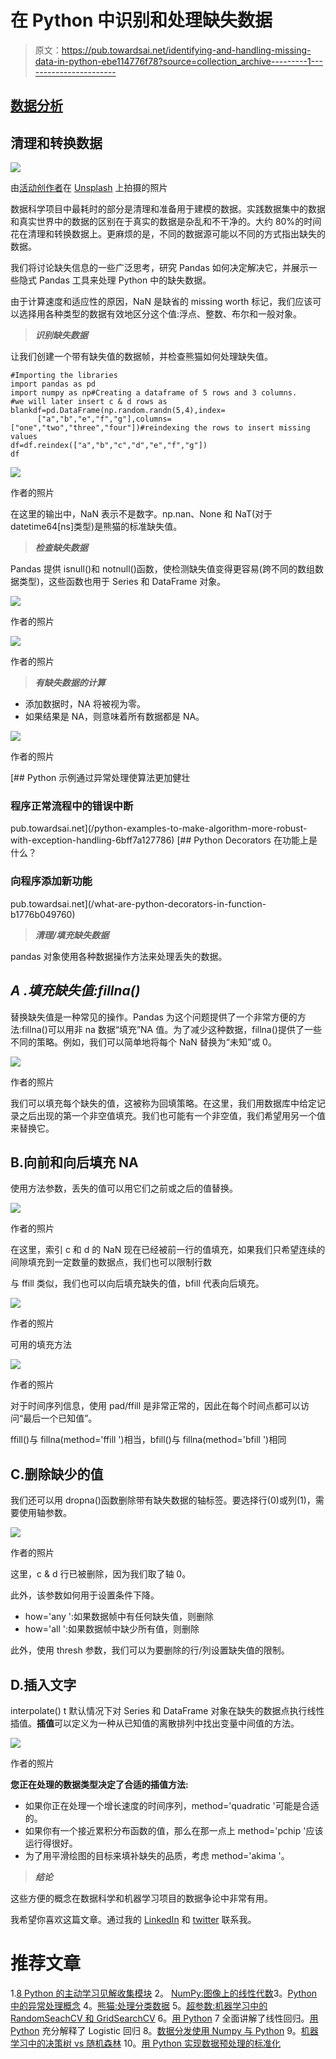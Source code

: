 # 在 Python 中识别和处理缺失数据

> 原文：<https://pub.towardsai.net/identifying-and-handling-missing-data-in-python-ebe114776f78?source=collection_archive---------1----------------------->

## [数据分析](https://towardsai.net/p/category/data-analysis)

## 清理和转换数据

![](img/eca5270e80eeb8f0de2a1454c18fc49c.png)

由[活动创作者](https://unsplash.com/@campaign_creators?utm_source=medium&utm_medium=referral)在 [Unsplash](https://unsplash.com?utm_source=medium&utm_medium=referral) 上拍摄的照片

数据科学项目中最耗时的部分是清理和准备用于建模的数据。实践数据集中的数据和真实世界中的数据的区别在于真实的数据是杂乱和不干净的。大约 80%的时间花在清理和转换数据上。更麻烦的是，不同的数据源可能以不同的方式指出缺失的数据。

我们将讨论缺失信息的一些广泛思考，研究 Pandas 如何决定解决它，并展示一些隐式 Pandas 工具来处理 Python 中的缺失数据。

由于计算速度和适应性的原因，NaN 是缺省的 missing worth 标记，我们应该可以选择用各种类型的数据有效地区分这个值:浮点、整数、布尔和一般对象。

> ***识别缺失数据***

让我们创建一个带有缺失值的数据帧，并检查熊猫如何处理缺失值。

```
#Importing the libraries
import pandas as pd
import numpy as np#Creating a dataframe of 5 rows and 3 columns.
#we will later insert c & d rows as blankdf=pd.DataFrame(np.random.randn(5,4),index=
      ["a","b","e","f","g"],columns=["one","two","three","four"])#reindexing the rows to insert missing values
df=df.reindex(["a","b","c","d","e","f","g"])
df
```

![](img/f12069841d5e54d151144ab7b2d203bb.png)

作者的照片

在这里的输出中，NaN 表示不是数字。np.nan、None 和 NaT(对于 datetime64[ns]类型)是熊猫的标准缺失值。

> ***检查缺失数据***

Pandas 提供 isnull()和 notnull()函数，使检测缺失值变得更容易(跨不同的数组数据类型)，这些函数也用于 Series 和 DataFrame 对象。

![](img/4227afd2490b5f5f25028a29d3c94805.png)

作者的照片

![](img/cb752d82ac63277b1fe9ea68f6e042bf.png)

作者的照片

> ***有缺失数据的计算***

*   添加数据时，NA 将被视为零。
*   如果结果是 NA，则意味着所有数据都是 NA。

![](img/96a3d90c2189b6bd1900c1a8006f02fa.png)

作者的照片

[](/python-examples-to-make-algorithm-more-robust-with-exception-handling-6bff7a127786) [## Python 示例通过异常处理使算法更加健壮

### 程序正常流程中的错误中断

pub.towardsai.net](/python-examples-to-make-algorithm-more-robust-with-exception-handling-6bff7a127786) [](/what-are-python-decorators-in-function-b1776b049760) [## Python Decorators 在功能上是什么？

### 向程序添加新功能

pub.towardsai.net](/what-are-python-decorators-in-function-b1776b049760) 

> ***清理/填充缺失数据***

pandas 对象使用各种数据操作方法来处理丢失的数据。

## ***A .填充缺失值:fillna()***

替换缺失值是一种常见的操作。Pandas 为这个问题提供了一个非常方便的方法:fillna()可以用非 na 数据“填充”NA 值。为了减少这种数据，fillna()提供了一些不同的策略。例如，我们可以简单地将每个 NaN 替换为“未知”或 0。

![](img/e3923a43a8c6ac62bf661e4714aadfdd.png)

作者的照片

我们可以填充每个缺失的值，这被称为回填策略。在这里，我们用数据库中给定记录之后出现的第一个非空值填充。我们也可能有一个非空值，我们希望用另一个值来替换它。

## B.向前和向后填充 NA

使用方法参数，丢失的值可以用它们之前或之后的值替换。

![](img/fefc6c90c81b7dad9342e72abc2f0169.png)

作者的照片

在这里，索引 c 和 d 的 NaN 现在已经被前一行的值填充，如果我们只希望连续的间隙填充到一定数量的数据点，我们也可以限制行数

与 ffill 类似，我们也可以向后填充缺失的值，bfill 代表向后填充。

![](img/a2078924f55fc89808674e29d37bba33.png)

作者的照片

可用的填充方法

![](img/2992d1b48c6b44ce265ebb166ecbcdc6.png)

作者的照片

对于时间序列信息，使用 pad/ffill 是非常正常的，因此在每个时间点都可以访问“最后一个已知值”。

ffill()与 fillna(method='ffill ')相当，bfill()与 fillna(method='bfill ')相同

## C.删除缺少的值

我们还可以用 dropna()函数删除带有缺失数据的轴标签。要选择行(0)或列(1)，需要使用轴参数。

![](img/80f3cfef09bbc0419e213c6973efdb16.png)

作者的照片

这里，c & d 行已被删除，因为我们取了轴 0。

此外，该参数如何用于设置条件下降。

*   how='any ':如果数据帧中有任何缺失值，则删除
*   how='all ':如果数据帧中缺少所有值，则删除

此外，使用 thresh 参数，我们可以为要删除的行/列设置缺失值的限制。

## D.插入文字

interpolate() t 默认情况下对 Series 和 DataFrame 对象在缺失的数据点执行线性插值。**插值**可以定义为一种从已知值的离散排列中找出变量中间值的方法。

![](img/568683140942fa895627373e232733f4.png)

作者的照片

**您正在处理的数据类型决定了合适的插值方法:**

*   如果你正在处理一个增长速度的时间序列，method='quadratic '可能是合适的。
*   如果你有一个接近累积分布函数的值，那么在那一点上 method='pchip '应该运行得很好。
*   为了用平滑绘图的目标来填补缺失的品质，考虑 method='akima '。

> ***结论***

这些方便的概念在数据科学和机器学习项目的数据争论中非常有用。

我希望你喜欢这篇文章。通过我的 [LinkedIn](https://www.linkedin.com/in/data-scientist-95040a1ab/) 和 [twitter](https://twitter.com/amitprius) 联系我。

# 推荐文章

1.[8 Python 的主动学习见解收集模块](/8-active-learning-insights-of-python-collection-module-6c9e0cc16f6b?source=friends_link&sk=4a5c9f9ad552005636ae720a658281b1)
2。 [NumPy:图像上的线性代数](/numpy-linear-algebra-on-images-ed3180978cdb?source=friends_link&sk=d9afa4a1206971f9b1f64862f6291ac0)3。[Python 中的异常处理概念](/exception-handling-concepts-in-python-4d5116decac3?source=friends_link&sk=a0ed49d9fdeaa67925eac34ecb55ea30)
4。[熊猫:处理分类数据](/pandas-dealing-with-categorical-data-7547305582ff?source=friends_link&sk=11c6809f6623dd4f6dd74d43727297cf)
5。[超参数:机器学习中的 RandomSeachCV 和 GridSearchCV](/hyper-parameters-randomseachcv-and-gridsearchcv-in-machine-learning-b7d091cf56f4?source=friends_link&sk=cab337083fb09601114a6e466ec59689)
6。[用 Python](https://medium.com/towards-artificial-intelligence/fully-explained-linear-regression-with-python-fe2b313f32f3?source=friends_link&sk=53c91a2a51347ec2d93f8222c0e06402)
7 全面讲解了线性回归。[用 Python](https://medium.com/towards-artificial-intelligence/fully-explained-logistic-regression-with-python-f4a16413ddcd?source=friends_link&sk=528181f15a44e48ea38fdd9579241a78)
充分解释了 Logistic 回归 8。[数据分发使用 Numpy 与 Python](/data-distribution-using-numpy-with-python-3b64aae6f9d6?source=friends_link&sk=809e75802cbd25ddceb5f0f6496c9803)
9。[机器学习中的决策树 vs 随机森林](/decision-trees-vs-random-forests-in-machine-learning-be56c093b0f?source=friends_link&sk=91377248a43b62fe7aeb89a69e590860)
10。[用 Python 实现数据预处理的标准化](/standardization-in-data-preprocessing-with-python-96ae89d2f658?source=friends_link&sk=f348435582e8fbb47407e9b359787e41)